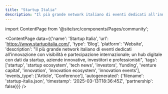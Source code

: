 ```yaml
---
title: "Startup Italia"
description: "Il più grande network italiano di eventi dedicati all'innovazione con visibilità e partecipazione internazionale; un hub digitale con dati da startup, aziende innovative, investitori e professionisti"
---
```

import ContentPage from '@site/src/components/Pages/community';

<ContentPage
    data={{'name': 'Startup Italia', 'url': 'https://www.startupitalia.com/', 'type': 'Blog', 'platform': 'Website', 'description': "Il più grande network italiano di eventi dedicati all'innovazione con visibilità e partecipazione internazionale; un hub digitale con dati da startup, aziende innovative, investitori e professionisti", 'tags': ['startup', 'startup ecosystem', 'tech news', 'investors', 'funding', 'venture capital', 'innovation', 'innovation ecosystem', 'innovation events'], 'events_type': ['Article', 'Conference'], 'autogenerated': {'filename': 'startup-italia.json', 'timestamp': '2025-03-13T18:36:45Z', 'partnership': false}}}
/>
